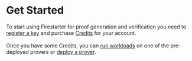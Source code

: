# Get Started

To start using Firestarter for proof generation and verification you need to [register a key](create-account.md) and purchase [Credits](purchase-credits.md) for your account.\
\
Once you have some Credits, you can [run workloads](../run-workloads/) on one of the pre-deployed provers or [deploy a prover](../deploy-provers/).

